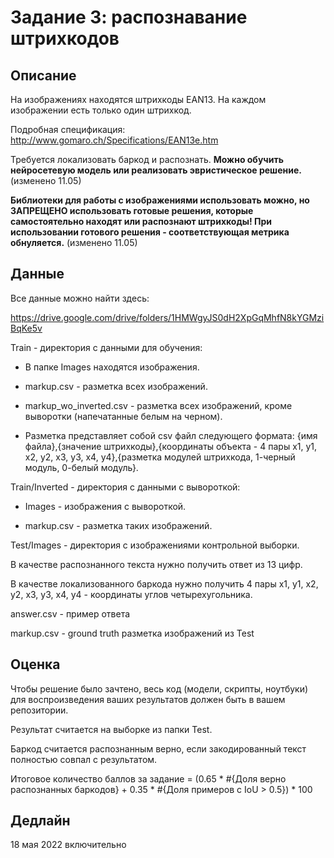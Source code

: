 # Задание 3: распознавание штрихкодов

## Описание
На изображениях находятся штрихкоды EAN13. На каждом изображении есть только один штрихкод.

Подробная спецификация: http://www.gomaro.ch/Specifications/EAN13e.htm

Требуется локализовать баркод и распознать.
**Можно обучить нейросетевую модель или реализовать эвристическое решение.**  (изменено 11.05)

**Библиотеки для работы с изображениями использовать можно, но ЗАПРЕЩЕНО использовать готовые решения, которые самостоятельно находят или распознают штрихкоды! 
При использовании готового решения - соответствующая метрика обнуляется.** (изменено 11.05)

## Данные
Все данные можно найти здесь:

https://drive.google.com/drive/folders/1HMWgyJS0dH2XpGqMhfN8kYGMziBqKe5v

Train - директория с данными для обучения:

- В папке Images находятся изображения.

- markup.csv - разметка всех изображений.

- markup_wo_inverted.csv - разметка всех изображений, кроме выворотки (напечатанные белым на черном).

- Разметка представляет собой csv файл следующего формата:
{имя файла},{значение штрихкоды},{координаты объекта - 4 пары x1, y1, x2, y2, x3, y3, x4, y4},{разметка модулей штрихкода, 1-черный модуль, 0-белый модуль}.


Train/Inverted - директория с данными с вывороткой:

- Images - изображения с вывороткой.

- markup.csv - разметка таких изображений.


Test/Images - директория с изображениями контрольной выборки.

В качестве распознанного текста нужно получить ответ из 13 цифр.

В качестве локализованного баркода нужно получить 4 пары x1, y1, x2, y2, x3, y3, x4, y4 - координаты углов четырехугольника. 


answer.csv - пример ответа

markup.csv - ground truth разметка изображений из Test


## Оценка
Чтобы решение было зачтено, весь код (модели, скрипты, ноутбуки) для воспроизведения ваших результатов должен быть в вашем репозитории.

Результат считается на выборке из папки Test.


Баркод считается распознанным верно, если закодированный текст полностью совпал с результатом.

Итоговое количество баллов за задание = (0.65 * #{Доля верно распознанных баркодов} + 0.35 * #{Доля примеров с IoU > 0.5}) * 100


## Дедлайн
18 мая 2022 включительно
